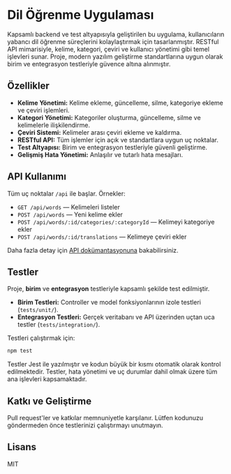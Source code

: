# Dil Öğrenme Uygulaması

Kapsamlı backend ve test altyapısıyla geliştirilen bu uygulama, kullanıcıların yabancı dil öğrenme süreçlerini kolaylaştırmak için tasarlanmıştır. RESTful API mimarisiyle, kelime, kategori, çeviri ve kullanıcı yönetimi gibi temel işlevleri sunar. Proje, modern yazılım geliştirme standartlarına uygun olarak birim ve entegrasyon testleriyle güvence altına alınmıştır.

## Özellikler

- **Kelime Yönetimi:** Kelime ekleme, güncelleme, silme, kategoriye ekleme ve çeviri işlemleri.
- **Kategori Yönetimi:** Kategoriler oluşturma, güncelleme, silme ve kelimelerle ilişkilendirme.
- **Çeviri Sistemi:** Kelimeler arası çeviri ekleme ve kaldırma.
- **RESTful API:** Tüm işlemler için açık ve standartlara uygun uç noktalar.
- **Test Altyapısı:** Birim ve entegrasyon testleriyle güvenli geliştirme.
- **Gelişmiş Hata Yönetimi:** Anlaşılır ve tutarlı hata mesajları.

## API Kullanımı

Tüm uç noktalar `/api` ile başlar. Örnekler:
- `GET /api/words` — Kelimeleri listeler
- `POST /api/words` — Yeni kelime ekler
- `POST /api/words/:id/categories/:categoryId` — Kelimeyi kategoriye ekler
- `POST /api/words/:id/translations` — Kelimeye çeviri ekler

Daha fazla detay için [API dokümantasyonuna](http://localhost:3000/api-docs) bakabilirsiniz.

## Testler

Proje, **birim** ve **entegrasyon** testleriyle kapsamlı şekilde test edilmiştir.

- **Birim Testleri:** Controller ve model fonksiyonlarının izole testleri (`tests/unit/`).
- **Entegrasyon Testleri:** Gerçek veritabanı ve API üzerinden uçtan uca testler (`tests/integration/`).

Testleri çalıştırmak için:
```bash
npm test
```

Testler Jest ile yazılmıştır ve kodun büyük bir kısmı otomatik olarak kontrol edilmektedir. Testler, hata yönetimi ve uç durumlar dahil olmak üzere tüm ana işlevleri kapsamaktadır.

## Katkı ve Geliştirme

Pull request'ler ve katkılar memnuniyetle karşılanır. Lütfen kodunuzu göndermeden önce testlerinizi çalıştırmayı unutmayın.

## Lisans

MIT 